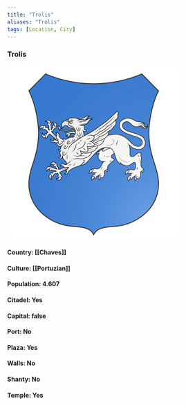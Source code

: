 ```yaml
---
title: "Trolis"
aliases: "Trolis"
tags: [Location, City]
---
```

### Trolis
![](attachment/5fa840e219e06388644c7fb5df5f7745.svg)

#### Country: [[Chaves]]

#### Culture: [[Portuzian]]

#### Population: 4.607

#### Citadel: Yes

#### Capital: false

#### Port: No

#### Plaza: Yes

#### Walls: No

#### Shanty: No

#### Temple: Yes

